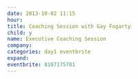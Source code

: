 ```yaml
---
date: 2013-10-02 11:15
hour: 
title: Coaching Session with Gay Fogarty
child: y
name: Executive Coaching Session
company: 
categories: day1 eventbrite
expand: 
eventbrite: 8107175781
---
```

